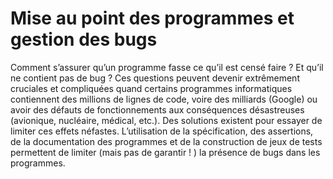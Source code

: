 #	Mise au point des programmes et gestion des bugs

Comment s’assurer qu’un programme fasse ce qu’il est censé faire ? Et qu’il ne contient pas de bug ?  Ces questions peuvent devenir extrêmement cruciales et compliquées quand certains  programmes informatiques contiennent des millions de lignes de code, voire des milliards (Google)  ou avoir des défauts de fonctionnements aux conséquences désastreuses  (avionique, nucléaire, médical, etc.). Des solutions existent pour essayer de limiter ces effets néfastes.
L’utilisation de la spécification, des assertions, de la documentation des programmes et de la construction de jeux de tests permettent de limiter (mais pas de garantir !  ) la présence de bugs dans les programmes.
